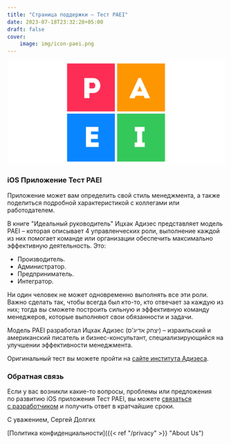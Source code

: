 ```yaml
---
title: "Страница поддержки — Тест PAEI"
date: 2023-07-18T23:32:28+05:00
draft: false
cover:
    image: img/icon-paei.png
---
```



![](img/icon-paei.png)

### iOS Приложение Тест PAEI

Приложение может вам определить свой стиль менеджмента, а также поделиться подробной характеристикой с коллегами или работодателем.

В книге "Идеальный руководитель" Ицхак Адизес представляет модель PAEI – которая описывает 4 управленческих роли, выполнение каждой из них помогает команде или организации обеспечить максимально эффективную деятельность. Это: 

- Производитель. 
- Администратор. 
- Предприниматель. 
- Интегратор. 

Ни один человек не может одновременно выполнять все эти роли. Важно сделать так, чтобы всегда был кто-то, кто отвечает за каждую из них; тогда вы сможете построить сильную и эффективную команду менеджеров, которые выполняют свои обязанности и задачи.

Модель PAEI разработал Ицхак Адизес (יצחק אדיג'ס‏‎) – израильский и американский писатель и бизнес-консультант, специализирующийся на улучшении эффективности менеджмента.

Оригинальный тест вы можете пройти на [сайте института Адизеса](https://adizes.me).

### Обратная связь

Если у вас возникли какие-то вопросы, проблемы или предложения по развитию iOS приложения Тест PAEI, вы можете [связаться с разработчиком](mailto:ageres7@gmail.com?subject=PAEI%20Support) и получить ответ в кратчайшие сроки.

С уважением, 
Сергей Долгих


[Политика конфиденциальности]({{< ref "/privacy" >}} "About Us")